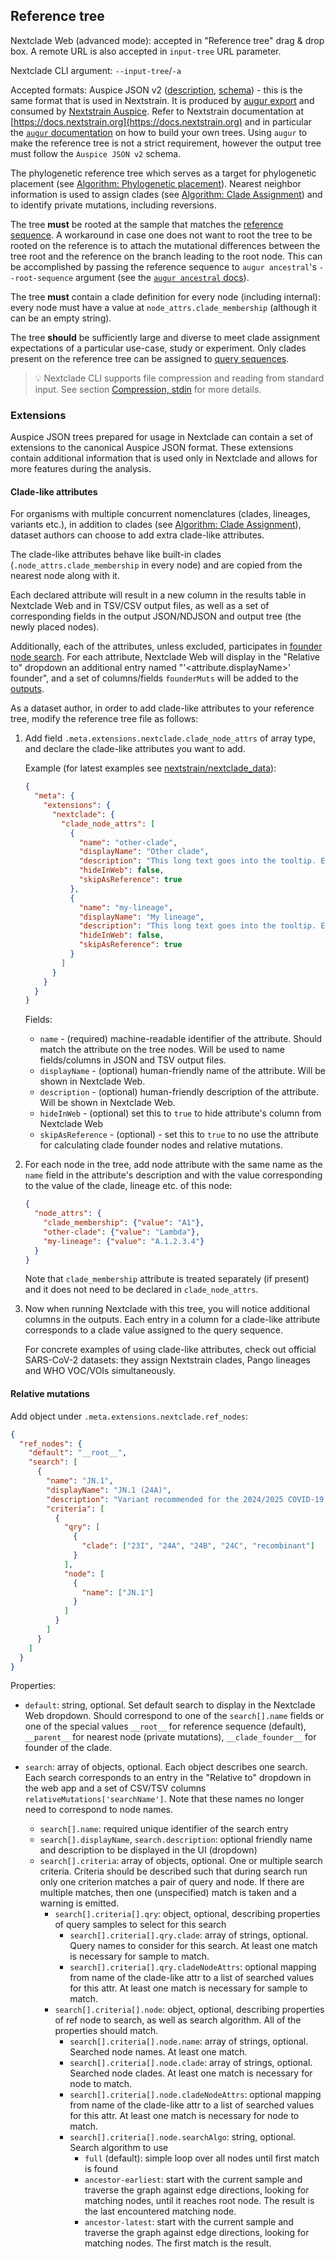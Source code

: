 ## Reference tree

Nextclade Web (advanced mode): accepted in "Reference tree" drag & drop box. A remote URL is also accepted in `input-tree` URL parameter.

Nextclade CLI argument: `--input-tree`/`-a`

Accepted formats: Auspice JSON v2 ([description](https://nextstrain.org/docs/bioinformatics/data-formats), [schema](https://github.com/nextstrain/augur/blob/master/augur/data/schema-export-v2.json)) - this is the same format that is used in Nextstrain. It is produced by [augur export](https://docs.nextstrain.org/projects/augur/en/stable/usage/cli/export.html) and consumed by [Nextstrain Auspice](https://docs.nextstrain.org/projects/auspice/en/stable/). Refer to Nextstrain documentation at [https://docs.nextstrain.org](https://docs.nextstrain.org) and in particular the [`augur` documentation](https://docs.nextstrain.org/projects/augur/en/stable/index.html) on how to build your own trees. Using `augur` to make the reference tree is not a strict requirement, however the output tree must follow the `Auspice JSON v2` schema.

The phylogenetic reference tree which serves as a target for phylogenetic placement (see [Algorithm: Phylogenetic placement](../algorithm/03-phylogenetic-placement.md)). Nearest neighbor information is used to assign clades (see [Algorithm: Clade Assignment](../algorithm/04-clade-assignment.md)) and to identify private mutations, including reversions.

The tree **must** be rooted at the sample that matches the [reference sequence](../terminology.md#reference-sequence). A workaround in case one does not want to root the tree to be rooted on the reference is to attach the mutational differences between the tree root and the reference on the branch leading to the root node. This can be accomplished by passing the reference sequence to `augur ancestral`'s `--root-sequence` argument (see the [`augur ancestral` docs](https://docs.nextstrain.org/projects/augur/en/stable/usage/cli/ancestral.html#inputs)).

The tree **must** contain a clade definition for every node (including internal): every node must have a value at `node_attrs.clade_membership` (although it can be an empty string).

The tree **should** be sufficiently large and diverse to meet clade assignment expectations of a particular use-case, study or experiment. Only clades present on the reference tree can be assigned to [query sequences](../terminology.md#query-sequence).

> 💡 Nextclade CLI supports file compression and reading from standard input. See section [Compression, stdin](./compression) for more details.

### Extensions

Auspice JSON trees prepared for usage in Nextclade can contain a set of extensions to the canonical Auspice JSON format. These extensions contain additional information that is used only in Nextclade and allows for more features during the analysis.

#### Clade-like attributes

For organisms with multiple concurrent nomenclatures (clades, lineages, variants etc.), in addition to clades (see [Algorithm: Clade Assignment](../algorithm/04-clade-assignment.md)), dataset authors can choose to add extra clade-like attributes.

The clade-like attributes behave like built-in clades (`.node_attrs.clade_membership` in every node) and are copied from the nearest node along with it.

Each declared attribute will result in a new column in the results table in Nextclade Web and in TSV/CSV output files, as well as a set of corresponding fields in the output JSON/NDJSON and output tree (the newly placed nodes).

Additionally, each of the attributes, unless excluded, participates in [founder node search](../algorithm/05-mutation-calling.md). For each attribute, Nextclade Web will display in the "Relative to" dropdown an additional entry named "'<attribute.displayName>' founder", and a set of columns/fields `founderMuts` will be added to the [outputs](../output-files/04-results-tsv.md).


As a dataset author, in order to add clade-like attributes to your reference tree, modify the reference tree file as follows:

1. Add field `.meta.extensions.nextclade.clade_node_attrs` of array type, and declare the clade-like attributes you want to add.

   Example (for latest examples see [nextstrain/nextclade_data](https://github.com/nextstrain/nextclade_data)):

    ```json
    {
      "meta": {
        "extensions": {
          "nextclade": {
            "clade_node_attrs": [
              {
                "name": "other-clade",
                "displayName": "Other clade",
                "description": "This long text goes into the tooltip. Explain what the clades are, who and where defined them.",
                "hideInWeb": false,
                "skipAsReference": true
              },
              {
                "name": "my-lineage",
                "displayName": "My lineage",
                "description": "This long text goes into the tooltip. Explain what the lineages are, who and where defined them.",
                "hideInWeb": false,
                "skipAsReference": true
              }
            ]
          }
        }
      }
    }
    ```

   Fields:
   - `name` - (required) machine-readable identifier of the attribute. Should match the attribute on the tree nodes. Will be used to name fields/columns in JSON and TSV output files.
   - `displayName` - (optional) human-friendly name of the attribute. Will be shown in Nextclade Web.
   - `description` - (optional) human-friendly description of the attribute. Will be shown in Nextclade Web.
   - `hideInWeb` - (optional) set this to `true` to hide attribute's column from Nextclade Web
   - `skipAsReference` - (optional) - set this to `true` to no use the attribute for calculating clade founder nodes and relative mutations.

2. For each node in the tree, add node attribute with the same name as the `name` field in the attribute's description and with the value corresponding to the value of the clade, lineage etc. of this node:

    ```json
    {
      "node_attrs": {
        "clade_membership": {"value": "A1"},
        "other-clade": {"value": "Lambda"},
        "my-lineage": {"value": "A.1.2.3.4"}
      }
    }
    ```

   Note that `clade_membership` attribute is treated separately (if present) and it does not need to be declared in `clade_node_attrs`.

3. Now when running Nextclade with this tree, you will notice additional columns in the outputs. Each entry in a column for a clade-like attribute corresponds to a clade value assigned to the query sequence.

   For concrete examples of using clade-like attributes, check out official SARS-CoV-2 datasets: they assign Nextstrain clades, Pango lineages and WHO VOC/VOIs simultaneously.

#### Relative mutations

Add object under `.meta.extensions.nextclade.ref_nodes`:

```json
{
  "ref_nodes": {
    "default": "__root__",
    "search": [
      {
        "name": "JN.1",
        "displayName": "JN.1 (24A)",
        "description": "Variant recommended for the 2024/2025 COVID-19 vaccine",
        "criteria": [
          {
            "qry": [
              {
                "clade": ["23I", "24A", "24B", "24C", "recombinant"]
              }
            ],
            "node": [
              {
                "name": ["JN.1"]
              }
            ]
          }
        ]
      }
    ]
  }
}
```

Properties:

- `default`: string, optional. Set default search to display in the Nextclade Web dropdown. Should correspond to one of the `search[].name` fields or one of the special values `__root__` for reference sequence (default), `__parent__` for nearest node (private mutations), `__clade_founder__` for founder of the clade.

- `search`: array of objects, optional. Each object describes one search. Each search corresponds to an entry in the "Relative to" dropdown in the web app and a set of CSV/TSV columns `relativeMutations['searchName']`. Note that these names no longer need to correspond to node names.
  - `search[].name`: required unique identifier of the search entry
  - `search[].displayName`, `search.description`: optional friendly name and description to be displayed in the UI (dropdown)
  - `search[].criteria`: array of objects, optional. One or multiple search criteria. Criteria should be described such that during search run only one criterion matches a pair of query and node. If there are multiple matches, then one (unspecified) match is taken and a warning is emitted.
    - `search[].criteria[].qry`: object, optional, describing properties of query samples to select for this search
      - `search[].criteria[].qry.clade`: array of strings, optional. Query names to consider for this search. At least one match is necessary for sample to match.
      - `search[].criteria[].qry.cladeNodeAttrs`: optional mapping from name of the clade-like attr to a list of searched values for this attr. At least one match is necessary for sample to match.
    - `search[].criteria[].node`: object, optional, describing properties of ref node to search, as well as search algorithm. All of the properties should match.
      - `search[].criteria[].node.name`: array of strings, optional. Searched node names. At least one match.
      - `search[].criteria[].node.clade`: array of strings, optional. Searched node clades. At least one match is necessary for node to match.
      - `search[].criteria[].node.cladeNodeAttrs`: optional mapping from name of the clade-like attr to a list of searched values for this attr. At least one match is necessary for node to match.
      - `search[].criteria[].node.searchAlgo`: string, optional. Search algorithm to use
        - `full` (default): simple loop over all nodes until first match is found
        - `ancestor-earliest`: start with the current sample and traverse the graph against edge directions, looking for matching nodes, until it reaches root node. The result is the last encountered matching node.
        - `ancestor-latest`: start with the current sample and traverse the graph against edge directions, looking for matching nodes. The first match is the result.

